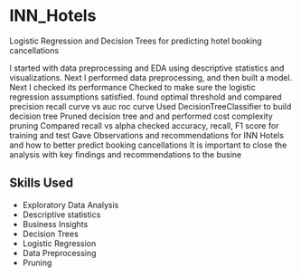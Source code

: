# INN_Hotels
Logistic Regression and Decision Trees for predicting hotel booking cancellations
  
I started with data preprocessing and EDA using descriptive statistics and visualizations.
Next I performed data preprocessing, and then built a model.
Next I checked its performance
Checked to make sure the logistic regression assumptions satisfied.
found optimal threshold and compared precision recall curve vs auc roc curve
Used DecisionTreeClassifier to build decision tree
Pruned decision tree and and performed cost complexity pruning
Compared recall vs alpha 
checked accuracy, recall, F1 score for training and test
Gave Observations and recommendations for INN Hotels and how to better predict booking cancellations
It is important to close the analysis with key findings and recommendations to the busine

## Skills Used
* Exploratory Data Analysis
* Descriptive statistics
* Business Insights
* Decision Trees
* Logistic Regression
* Data Preprocessing
* Pruning
